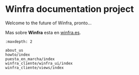 # Winfra documentation project

Welcome to the future of Winfra, pronto...

Mas sobre **Winfra** esta en [winfra.es](http://www.winfra.es).

```{toctree}
:maxdepth: 2

about_us
howto/index
puesta_en_marcha/index
winfra_cliente/winfra_ui/index
winfra_cliente/views/index
```
